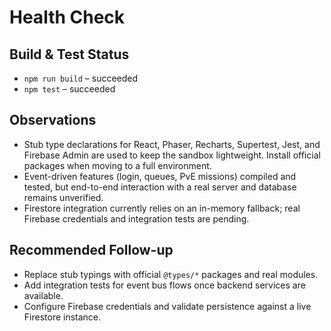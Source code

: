 # Health Check

## Build & Test Status
- `npm run build` – succeeded
- `npm test` – succeeded

## Observations
- Stub type declarations for React, Phaser, Recharts, Supertest, Jest, and Firebase Admin are used to keep the sandbox lightweight. Install official packages when moving to a full environment.
- Event-driven features (login, queues, PvE missions) compiled and tested, but end-to-end interaction with a real server and database remains unverified.
- Firestore integration currently relies on an in-memory fallback; real Firebase credentials and integration tests are pending.

## Recommended Follow-up
- Replace stub typings with official `@types/*` packages and real modules.
- Add integration tests for event bus flows once backend services are available.
- Configure Firebase credentials and validate persistence against a live Firestore instance.
